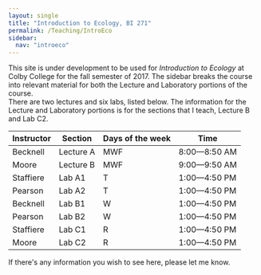```yaml
---
layout: single
title: "Introduction to Ecology, BI 271"
permalink: /Teaching/IntroEco
sidebar:
  nav: "introeco"
---
```


This site is under development to be used for *Introduction to Ecology* at Colby College for the fall semester of 2017.  The sidebar breaks the course into relevant material for both the Lecture and Laboratory portions of the course.  
There are two lectures and six labs, listed below.  The information for the Lecture and Laboratory portions is for the sections that I teach, Lecture B and Lab C2.

|Instructor | Section   | Days of the week | Time               |
|-----------|-----------|------------------|--------------------|
Becknell    | Lecture A | MWF              | 8:00&#8212;8:50 AM |
Moore       | Lecture B | MWF              | 9:00&#8212;9:50 AM |
Staffiere   | Lab A1    | T                | 1:00&#8212;4:50 PM |
Pearson     | Lab A2    | T                | 1:00&#8212;4:50 PM |
Becknell    | Lab B1    | W                | 1:00&#8212;4:50 PM |
Pearson     | Lab B2    | W                | 1:00&#8212;4:50 PM |
Staffiere   | Lab C1    | R                | 1:00&#8212;4:50 PM |
Moore       | Lab C2    | R                | 1:00&#8212;4:50 PM |

If there's any information you wish to see here, please let me know.